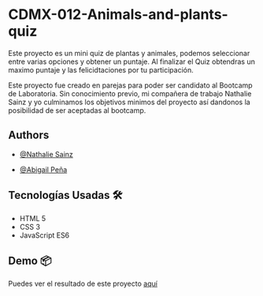 
# CDMX-012-Animals-and-plants-quiz

Este proyecto es un mini quiz de plantas y animales, podemos seleccionar entre varias opciones y obtener un puntaje.
Al finalizar el Quiz obtendras un maximo puntaje y las felicidtaciones por tu participación.

Este proyecto fue creado en parejas para poder ser candidato al Bootcamp de Laboratoria.
Sin conocimiento previo, mi compañera de trabajo Nathalie Sainz y yo culminamos los objetivos minimos del proyecto
así dandonos la posibilidad de ser aceptadas al bootcamp.


## Authors

- [@Nathalie Sainz](https://github.com/nathaliesainz)

- [@Abigail Peña](https://github.com/PolarisSchulz)



## Tecnologías Usadas 🛠️

 - HTML 5
 - CSS 3
 - JavaScript ES6
 
 


## Demo 📦

Puedes ver el resultado de este proyecto  [aquí](https://polarisschulz.github.io/animals-and-plants-quiz/)
